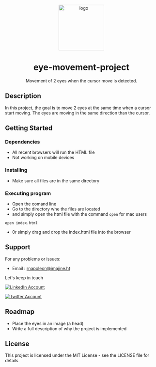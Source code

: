<p align="center"><img width="150" src="https://res.cloudinary.com/napo05/image/upload/c_scale,w_150/v1635291180/SocialMediaLogo/eyelogo_cljbgm.png" alt="logo"></p>
<h1 align="center">
eye-movement-project
</h1>
<p align="center">Movement of 2 eyes when the cursor move is detected.<p>

## Description

In this project, the goal is to move 2 eyes at the same time when a cursor start moving. The eyes are moving in the same direction than the cursor.

## Getting Started

### Dependencies

* All recent browsers will run the HTML file
* Not working on mobile devices

### Installing

* Make sure all files are in the same directory

### Executing program

* Open the comand line 
* Go to the directory whe the files are located
* and simply open the html file with the command `open` for mac users 
```
open index.html
``` 
* 0r simply drag and drop the index.html file into the browser

## Support

For any problems or issues:
* Email : <rnapoleon@imajine.ht>

Let's keep in touch

[![LinkedIn Account](https://res.cloudinary.com/napo05/image/upload/c_scale,w_40/v1635287719/SocialMediaLogo/NicePng_linkedin-images-png_9192440_w8rfwf.png)](https://www.linkedin.com/in/rodolpho-richard-napoleon-30337113/)

[![Twitter Account](https://res.cloudinary.com/napo05/image/upload/c_scale,w_40/v1635289001/SocialMediaLogo/NicePng_metlife-logo-png_9274906_xn6ecf.png)](https://twitter.com/papinapo)

## Roadmap

* Place the eyes in an image (a head)
* Write a full description of why the project is implemented

## License

This project is licensed under the MIT License - see the LICENSE file for details
